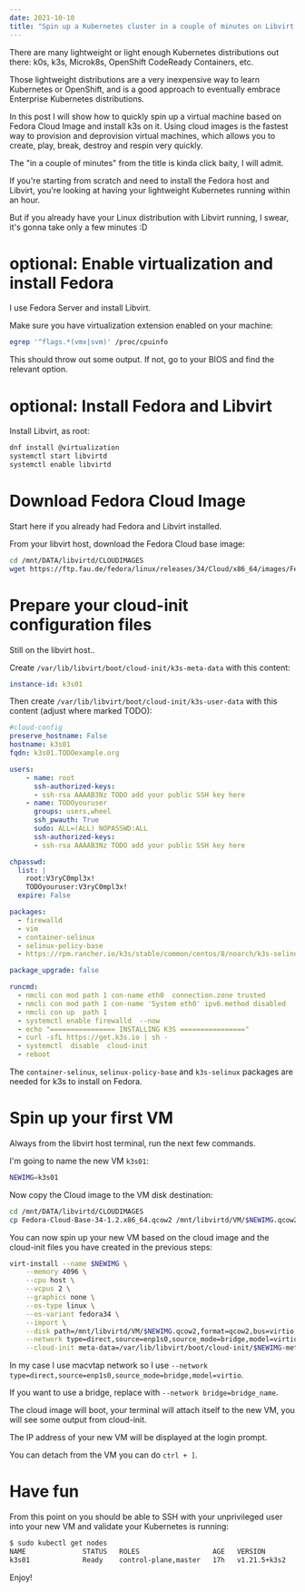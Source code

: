 ```yaml
---
date: 2021-10-10
title: "Spin up a Kubernetes cluster in a couple of minutes on Libvirt using Fedora Cloud images"
---
```


There are many lightweight or light enough Kubernetes distributions out there: k0s, k3s, Microk8s, OpenShift CodeReady Containers, etc.

Those lightweight distributions are a very inexpensive way to learn Kubernetes or OpenShift, and is a good approach to eventually embrace Enterprise Kubernetes distributions.

In this post I will show how to quickly spin up a virtual machine based on Fedora Cloud Image and install k3s on it. Using cloud images is the fastest way to provision and deprovision virtual machines, which allows you to create, play, break, destroy and respin very quickly.

The "in a couple of minutes" from the title is kinda click baity, I will admit.

If you're starting from scratch and need to install the Fedora host and Libvirt, you're looking at having your lightweight Kubernetes running within an hour.

But if you already have your Linux distribution with Libvirt running, I swear, it's gonna take only a few minutes :D

# optional: Enable virtualization and install Fedora

I use Fedora Server and install Libvirt.

Make sure you have virtualization extension enabled on your machine:

```bash
egrep '^flags.*(vmx|svm)' /proc/cpuinfo
```

This should throw out some output. If not, go to your BIOS and find the relevant option.

# optional: Install Fedora and Libvirt

Install Libvirt, as root:

```bash
dnf install @virtualization
systemctl start libvirtd
systemctl enable libvirtd
```

# Download Fedora Cloud Image

Start here if you already had Fedora and Libvirt installed.

From your libvirt host, download the Fedora Cloud base image:

```bash
cd /mnt/DATA/libvirtd/CLOUDIMAGES
wget https://ftp.fau.de/fedora/linux/releases/34/Cloud/x86_64/images/Fedora-Cloud-Base-34-1.2.x86_64.qcow2
```

# Prepare your cloud-init configuration files

Still on the libvirt host..

Create `/var/lib/libvirt/boot/cloud-init/k3s-meta-data` with this content:

```yaml
instance-id: k3s01
```

Then create `/var/lib/libvirt/boot/cloud-init/k3s-user-data` with this content (adjust where marked TODO):

```yaml
#cloud-config
preserve_hostname: False
hostname: k3s01
fqdn: k3s01.TODOexample.org

users:
    - name: root
      ssh-authorized-keys:
      - ssh-rsa AAAAB3Nz TODO add your public SSH key here
    - name: TODOyouruser
      groups: users,wheel
      ssh_pwauth: True
      sudo: ALL=(ALL) NOPASSWD:ALL
      ssh-authorized-keys:
      - ssh-rsa AAAAB3Nz TODO add your public SSH key here

chpasswd:
  list: |
    root:V3ryC0mpl3x!
    TODOyouruser:V3ryC0mpl3x!
  expire: False

packages:
  - firewalld
  - vim
  - container-selinux
  - selinux-policy-base
  - https://rpm.rancher.io/k3s/stable/common/centos/8/noarch/k3s-selinux-0.3-0.el8.noarch.rpm

package_upgrade: false

runcmd:
  - nmcli con mod path 1 con-name eth0  connection.zone trusted
  - nmcli con mod path 1 con-name 'System eth0' ipv6.method disabled
  - nmcli con up  path 1
  - systemctl enable firewalld  --now
  - echo "================ INSTALLING K3S ================"
  - curl -sfL https://get.k3s.io | sh -
  - systemctl  disable  cloud-init
  - reboot
```

The `container-selinux`, `selinux-policy-base` and `k3s-selinux` packages are needed for k3s to install on Fedora.

# Spin up your first VM

Always from the libvirt host terminal, run the next few commands.

I'm going to name the new VM `k3s01`:

```bash
NEWIMG=k3s01
```

Now copy the Cloud image to the VM disk destination:

```bash
cd /mnt/DATA/libvirtd/CLOUDIMAGES
cp Fedora-Cloud-Base-34-1.2.x86_64.qcow2 /mnt/libvirtd/VM/$NEWIMG.qcow2
```

You can now spin up your new VM based on the cloud image and the cloud-init files you have created in the previous steps:

```bash
virt-install --name $NEWIMG \
    --memory 4096 \
    --cpu host \
    --vcpus 2 \
    --graphics none \
    --os-type linux \
    --os-variant fedora34 \
    --import \
    --disk path=/mnt/libvirtd/VM/$NEWIMG.qcow2,format=qcow2,bus=virtio \
    --network type=direct,source=enp1s0,source_mode=bridge,model=virtio \
    --cloud-init meta-data=/var/lib/libvirt/boot/cloud-init/$NEWIMG-meta-data,user-data=/var/lib/libvirt/boot/cloud-init/$NEWIMG-user-data
```

In my case I use macvtap network so I use `--network type=direct,source=enp1s0,source_mode=bridge,model=virtio`.

If you want to use a bridge, replace with `--network bridge=bridge_name`.

The cloud image will boot, your terminal will attach itself to the new VM, you will see some output from cloud-init.

The IP address of your new VM will be displayed at the login prompt.

You can detach from the VM you can do `ctrl + ]`.

# Have fun

From this point on you should be able to SSH with your unprivileged user into your new VM and validate your Kubernetes is running:

```bash
$ sudo kubectl get nodes
NAME              STATUS   ROLES                  AGE   VERSION
k3s01             Ready    control-plane,master   17h   v1.21.5+k3s2
```

Enjoy!
